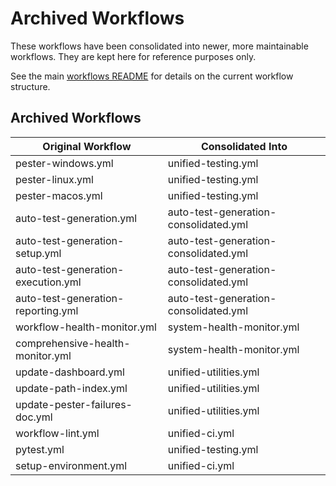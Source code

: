 # Archived Workflows

These workflows have been consolidated into newer, more maintainable workflows.
They are kept here for reference purposes only.

See the main [workflows README](./../workflows/README.md) for details on the current workflow structure.

## Archived Workflows

| Original Workflow | Consolidated Into |
|------------------|-------------------|
| pester-windows.yml | unified-testing.yml |
| pester-linux.yml | unified-testing.yml |
| pester-macos.yml | unified-testing.yml |
| auto-test-generation.yml | auto-test-generation-consolidated.yml |
| auto-test-generation-setup.yml | auto-test-generation-consolidated.yml |
| auto-test-generation-execution.yml | auto-test-generation-consolidated.yml |
| auto-test-generation-reporting.yml | auto-test-generation-consolidated.yml |
| workflow-health-monitor.yml | system-health-monitor.yml |
| comprehensive-health-monitor.yml | system-health-monitor.yml |
| update-dashboard.yml | unified-utilities.yml |
| update-path-index.yml | unified-utilities.yml |
| update-pester-failures-doc.yml | unified-utilities.yml |
| workflow-lint.yml | unified-ci.yml |
| pytest.yml | unified-testing.yml |
| setup-environment.yml | unified-ci.yml |

